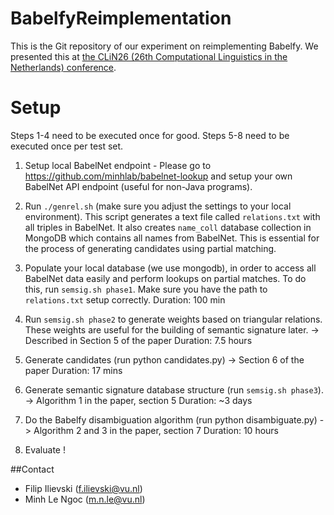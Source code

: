 # BabelfyReimplementation

This is the Git repository of our experiment on reimplementing Babelfy. We presented this at [the CLiN26 (26th Computational Linguistics in the Netherlands) conference](http://wordpress.let.vupr.nl/clin26/programme/).

Setup
======

Steps 1-4 need to be executed once for good. Steps 5-8 need to be executed once per test set.

1. Setup local BabelNet endpoint - Please go to https://github.com/minhlab/babelnet-lookup and setup your own BabelNet API endpoint (useful for non-Java programs).

2. Run `./genrel.sh` (make sure you adjust the settings to your local environment). This script generates a text file called `relations.txt` with all triples in BabelNet. It also creates `name_coll` database collection in MongoDB which contains all names from BabelNet. This is essential for the process of generating candidates using partial matching.

3. Populate your local database (we use mongodb), in order to access all BabelNet data easily and perform lookups on partial matches. To do this, run `semsig.sh phase1`. Make sure you have the path to `relations.txt` setup correctly.
Duration: 100 min

4. Run `semsig.sh phase2` to generate weights based on triangular relations. These weights are useful for the building of semantic signature later. -> Described in Section 5 of the paper
Duration: 7.5 hours

5. Generate candidates (run python candidates.py) -> Section 6 of the paper
Duration: 17 mins
 
6. Generate semantic signature database structure (run `semsig.sh phase3`). -> Algorithm 1 in the paper, section 5
Duration: ~3 days

7. Do the Babelfy disambiguation algorithm (run python disambiguate.py) -> Algorithm 2 and 3 in the paper, section 7
Duration: 10 hours

8. Evaluate !
 

##Contact
  * Filip Ilievski (f.ilievski@vu.nl)
  * Minh Le Ngoc (m.n.le@vu.nl)

